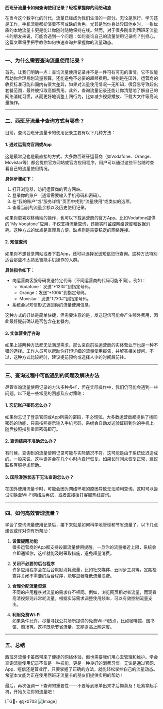 **西班牙流量卡如何查询使用记录？轻松掌握你的网络动态**

在当今这个数字化的时代，流量已经成为我们生活的一部分。无论是旅行、学习还是工作，手机流量都扮演着不可或缺的角色。尤其是当你身处异国他乡时，一张优质的本地流量卡更是能让你随时随地保持在线。然而，对于很多刚拿到西班牙流量卡的朋友来说，可能会遇到一个问题：如何查询自己的流量使用记录呢？别担心，这篇文章将手把手教你如何快速查询并掌握你的流量动态。

---

### **一、为什么需要查询流量使用记录？**

首先，让我们明确一点：查询流量使用记录并不是一件可有可无的事情。它不仅能帮助你合理规划流量预算，还能避免不必要的超额费用。特别是在国外，运营商的收费标准可能和国内有很大差异，如果对流量使用情况一无所知，很容易导致超出套餐范围，最终被扣取高额费用。此外，查询流量记录还能让你清楚地了解自己的网络消耗习惯，从而更好地调整上网行为，比如减少视频播放、下载大文件等高流量操作。

---

### **二、西班牙流量卡查询方式有哪些？**

目前，查询西班牙流量卡的使用记录主要有以下几种方法：

#### **1. 通过运营商官网或App**
这是最常见也是最直接的方式。大多数西班牙运营商（如Vodafone、Orange、Movistar等）都会提供官方网站或官方应用程序，用户可以通过这些平台随时查看自己的流量使用情况。

**具体步骤如下：**
1. 打开浏览器，访问运营商的官方网站。
2. 登录你的账户（通常需要输入手机号码和密码）。
3. 在“我的账户”或“服务详情”页面中找到“流量使用”或类似的选项。
4. 查看当前的流量余额以及历史使用记录。

如果你更喜欢移动端的操作，也可以下载运营商的官方App。比如Vodafone提供的“My Vodafone”应用，不仅支持流量查询，还能实时监控网络速度和数据消耗。这种方式的优点是直观且方便，缺点则是需要稳定的网络连接。

#### **2. 短信查询**
如果你不想登录网站或者下载App，还可以选择发送短信进行查询。这种方法特别适合那些不太熟悉智能手机操作的人群。

**具体指令如下：**
- 向运营商客服号码发送特定代码（不同运营商的代码可能不同）。例如：
  - Vodafone：发送“*123#”到指定号码。
  - Orange：发送“*100#”到指定号码。
  - Movistar：发送“*123*0#”到指定号码。
- 系统会以短信形式返回你的流量使用信息。

这种方式的好处是简单快捷，但需要注意的是，发送短信可能会产生额外费用，因此最好提前确认是否包含在套餐内。

#### **3. 实体营业厅咨询**
如果上述两种方法都无法满足需求，那么亲自前往运营商的实体营业厅也是一种不错的选择。工作人员可以帮助你打印详细的流量使用报告，并解答相关疑问。不过，这种方式比较耗时，建议提前预约或选择人少的时间段前往。

---

### **三、查询过程中可能遇到的问题及解决办法**

尽管查询流量使用记录的方法多种多样，但在实际操作中，我们仍可能会遇到一些问题。以下是一些常见的困惑及应对策略：

#### **1. 忘记账户密码怎么办？**
如果你忘记了登录官网或App所需的密码，不必慌张。大多数运营商都提供了找回密码的功能，只需按照提示输入手机号码，系统会自动发送验证码到你的手机上。随后按照指引重置密码即可。

#### **2. 查询结果不准确怎么办？**
有时候，查询到的流量使用记录可能与实际情况不符。这可能是由于系统延迟造成的。一般来说，这种误差会在几个小时内自行恢复。如果长时间未恢复正常，建议联系客服寻求帮助。

#### **3. 国际漫游状态下无法查询怎么办？**
在国外使用流量卡时，可能会因为网络环境的原因导致无法顺利查询。这时可以尝试切换至Wi-Fi网络后再试，或者直接拨打客服热线咨询。

---

### **四、如何高效管理流量？**

学会了查询流量使用记录后，接下来就是如何科学地管理和节省流量了。以下几点建议或许对你有所帮助：

1. **设置提醒功能**  
   很多运营商的App都支持设置流量使用提醒。一旦你的流量接近上限，系统会立即通知你，这样就能及时采取措施，避免超量消费。

2. **关闭不必要的后台程序**  
   许多应用程序会在后台默默消耗流量，比如社交媒体、云同步工具等。定期检查并关闭不需要的后台程序，能够显著降低流量浪费。

3. **合理分配流量资源**  
   不同的应用程序对流量的需求各不相同。例如，浏览网页相对省流量，而观看高清视频则非常耗流量。根据实际需求调整使用频率，可以有效控制流量支出。

4. **利用免费Wi-Fi**  
   如果条件允许，尽量寻找公共场所提供的免费Wi-Fi热点，比如咖啡馆、图书馆、商场等。这样既能节省流量，又能提高上网速度。

---

### **五、总结**

西班牙流量卡虽然带来了便捷的网络体验，但也需要我们用心去管理和维护。学会查询流量使用记录不仅是一种技能，更是一种良好的消费习惯。无论是通过官网、App、短信还是营业厅，只要掌握了正确的方法，就能轻松掌控自己的流量动态。希望本文能为正在使用西班牙流量卡的朋友们提供实用的帮助！

最后，再次强调一下查询的重要性——不要等到账单出来才后悔莫及！赶紧拿起手机，开始关注你的流量吧！

[TG💪+ @jx0703 ![Image](https://github.com/user-attachments/assets/dbca1d08-cadb-493c-b0ec-ad6f7a83f270)]